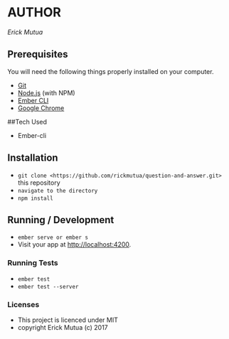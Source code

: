 # AUTHOR
*Erick Mutua*

## Prerequisites

You will need the following things properly installed on your computer.

* [Git](https://git-scm.com/)
* [Node.js](https://nodejs.org/) (with NPM)
* [Ember CLI](https://ember-cli.com/)
* [Google Chrome](https://google.com/chrome/)

##Tech Used
* Ember-cli

## Installation

* `git clone <https://github.com/rickmutua/question-and-answer.git>` this repository
* `navigate to the directory`
* `npm install`

## Running / Development

* `ember serve or ember s`
* Visit your app at [http://localhost:4200](http://localhost:4200).


### Running Tests

* `ember test`
* `ember test --server`


### Licenses
* This project is licenced under MIT
* copyright Erick Mutua (c) 2017
